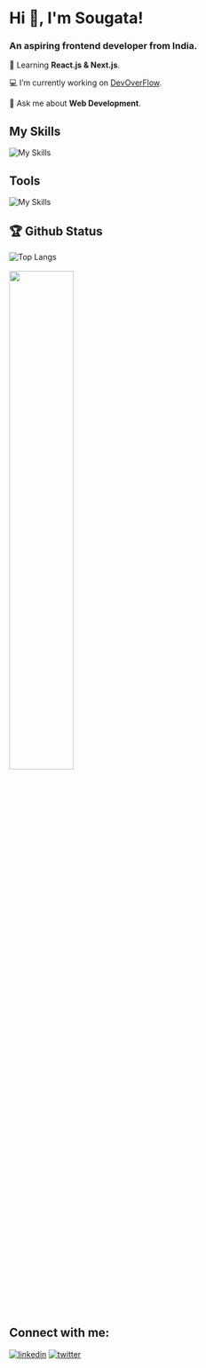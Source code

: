 # Hi 👋, I'm Sougata! 
<h3>An aspiring frontend developer from India.</h3>

🌱 Learning **React.js & Next.js**.

💻 I’m currently working on [DevOverFlow](https://github.com/sougatadas9874/DevOverFlow).

💬 Ask me about **Web Development**.

## My Skills
![My Skills](https://skillicons.dev/icons?i=html,css,js,ts,react,tailwind,nodejs,java)
## Tools
![My Skills](git,github,vercel)



## 🏆 Github Status 
![Top Langs](https://github-readme-stats.vercel.app/api/top-langs?username=sougatadas9874&show_icons=true&locale=en&layout=compact&theme=tokyonight)
<br/>
<br/>
<img  src="https://github-readme-streak-stats.herokuapp.com/?user=sougatadas9874&theme=tokyonight" width="48%" >

## Connect with me:
[![linkedin](https://skillicons.dev/icons?i=linkedin)](https://www.linkedin.com/in/sougata-das-680a97287/)
[![twitter](https://skillicons.dev/icons?i=twitter)](https://twitter.com/sougata_9874)

